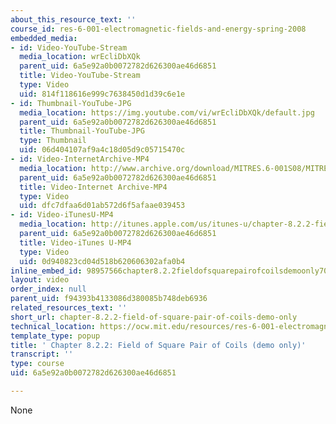 ```yaml
---
about_this_resource_text: ''
course_id: res-6-001-electromagnetic-fields-and-energy-spring-2008
embedded_media:
- id: Video-YouTube-Stream
  media_location: wrEcliDbXQk
  parent_uid: 6a5e92a0b0072782d626300ae46d6851
  title: Video-YouTube-Stream
  type: Video
  uid: 814f118616e999c7638450d1d39c6e1e
- id: Thumbnail-YouTube-JPG
  media_location: https://img.youtube.com/vi/wrEcliDbXQk/default.jpg
  parent_uid: 6a5e92a0b0072782d626300ae46d6851
  title: Thumbnail-YouTube-JPG
  type: Thumbnail
  uid: 06d404107af9a4c18d05d9c05715470c
- id: Video-InternetArchive-MP4
  media_location: http://www.archive.org/download/MITRES.6-001S08/MITRES6_001S08_8-2-2_demo_220k.mp4
  parent_uid: 6a5e92a0b0072782d626300ae46d6851
  title: Video-Internet Archive-MP4
  type: Video
  uid: dfc7dfaa6d01ab572d6f5afaae039453
- id: Video-iTunesU-MP4
  media_location: http://itunes.apple.com/us/itunes-u/chapter-8.2.2-field-square/id538892150?i=117217739
  parent_uid: 6a5e92a0b0072782d626300ae46d6851
  title: Video-iTunes U-MP4
  type: Video
  uid: 0d940823cd04d518b620606302afa0b4
inline_embed_id: 98957566chapter8.2.2fieldofsquarepairofcoilsdemoonly7003169
layout: video
order_index: null
parent_uid: f94393b4133086d380085b748deb6936
related_resources_text: ''
short_url: chapter-8.2.2-field-of-square-pair-of-coils-demo-only
technical_location: https://ocw.mit.edu/resources/res-6-001-electromagnetic-fields-and-energy-spring-2008/chapter-8/chapter-8.2.2-field-of-square-pair-of-coils-demo-only
template_type: popup
title: ' Chapter 8.2.2: Field of Square Pair of Coils (demo only)'
transcript: ''
type: course
uid: 6a5e92a0b0072782d626300ae46d6851

---
```

None